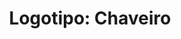 ---
title: "Logotipo: Chaveiro"
image_path: /assets/img/graphic/logotipos/chaveiro/chaveiro.svg
image_small: /assets/img/graphic/logotipos/chaveiro/chaveiro-100.jpg
image_medium: /assets/img/graphic/logotipos/chaveiro/chaveiro@2x-100.jpg
image_big: /assets/img/graphic/logotipos/chaveiro/chaveiro@3x-100.jpg
---
